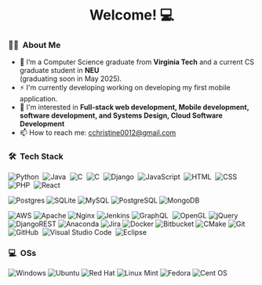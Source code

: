 <h1 align="center">Welcome! 💻</h1>

### 👩‍💻 &nbsp;About Me

<!-- <img alt="Coding GIF" src="./coding.gif" align="right" height="auto" width="270" style="border-radius:50%"> -->

- 🔭 I’m a Computer Science graduate from **Virginia Tech** and a current CS graduate student in **NEU**  
   (graduating soon in May 2025).
- ⚡ I'm currently developing working on developing my first mobile application.
- 🌱 I'm interested in **Full-stack web development, Mobile development, software development, and Systems Design, Cloud Software Development**
- 📫 How to reach me: cchristine0012@gmail.com

### 🛠 &nbsp;Tech Stack

![Python](https://img.shields.io/badge/-Python-05122A?style=flat&logo=python)&nbsp;
![Java](https://img.shields.io/badge/-Java-05122A?style=flat&logo=Java&logoColor=FFA518)&nbsp;
![C](https://img.shields.io/badge/-C-05122A?style=flat&logo=C&logoColor=A8B9CC)&nbsp;
![C](https://img.shields.io/badge/-c++-05122A?style=flat&logo=c%2B%2B&logoColor=A8B9CC)&nbsp;
![Django](https://img.shields.io/badge/django-05122A??style=flat&logo=django)&nbsp;
![JavaScript](https://img.shields.io/badge/-JavaScript-05122A?style=flat&logo=javascript)&nbsp;
![HTML](https://img.shields.io/badge/-HTML-05122A?style=flat&logo=HTML5)&nbsp;
![CSS](https://img.shields.io/badge/-CSS-05122A?style=flat&logo=CSS3&logoColor=1572B6)&nbsp;
![PHP](https://img.shields.io/badge/-PHP-05122A?style=flat&logo=php&logoColor=1572B6)&nbsp;
![React](https://img.shields.io/badge/react-05122A?style=flat&logo=react&logoColor=%2361DAFB)

![Postgres](https://img.shields.io/badge/postgres-05122A?style=flat&logo=postgresql&logoColor=white)
![SQLite](https://img.shields.io/badge/sqlite-05122A?style=flat&logo=sqlite&logoColor=white)
![MySQL](https://img.shields.io/badge/mysql-05122A?style=flat&logo=mysql&logoColor=white)
![PostgreSQL](https://img.shields.io/badge/PostgreSQL-05122A?style=flat&logo=postgresql&logoColor=white)
![MongoDB](https://img.shields.io/badge/MongoDB-05122A?style=flat&logo=mongodb&logoColor=white)

![AWS](https://img.shields.io/badge/AWS-05122A?style=flat&logo=amazon-aws&logoColor=white)
![Apache](https://img.shields.io/badge/apache-05122A?style=flat&logo=apache&logoColor=white)
![Nginx](https://img.shields.io/badge/nginx-05122A?style=flat&logo=nginx&logoColor=white)
![Jenkins](https://img.shields.io/badge/jenkins-05122A?style=flat&logo=jenkins&logoColor=white)
![GraphQL](https://img.shields.io/badge/-GraphQL-05122A?style=flat&logo=GraphQL&logoColor=A8B9CC)&nbsp;
![OpenGL](https://img.shields.io/badge/OpenGL-05122A?style=flat&logo=opengl)
![jQuery](https://img.shields.io/badge/jquery-05122A?style=flat&logo=jquery&logoColor=white)
![DjangoREST](https://img.shields.io/badge/DJANGO-REST-05122A?style=flat&logo=django&logoColor=white&color=05122A&labelColor=gray)
![Anaconda](https://img.shields.io/badge/Anaconda-05122A?style=flat&logo=anaconda&logoColor=white)
![Jira](https://img.shields.io/badge/jira-05122A?style=flat&logo=jira&logoColor=white)
![Docker](https://img.shields.io/badge/docker-05122A?style=flat&logo=docker&logoColor=white)
![Bitbucket](https://img.shields.io/badge/bitbucket-05122A?style=flat&logo=bitbucket&logoColor=white)
![CMake](https://img.shields.io/badge/CMake-05122A?style=flat&logo=cmake&logoColor=white)
![Git](https://img.shields.io/badge/-Git-05122A?style=flat&logo=git)&nbsp;
![GitHub](https://img.shields.io/badge/-GitHub-05122A?style=flat&logo=github)&nbsp;
![Visual Studio Code](https://img.shields.io/badge/-Visual%20Studio%20Code-05122A?style=flat&logo=visual-studio-code&logoColor=007ACC)&nbsp;
![Eclipse](https://img.shields.io/badge/-Eclipse-05122A?style=flat&logo=eclipse-ide&logoColor=2C2255)

### 💻 &nbsp;OSs

![Windows](https://img.shields.io/badge/Windows-0078D6?style=for-the-badge&logo=windows&logoColor=white)
![Ubuntu](https://img.shields.io/badge/Ubuntu-E95420?style=for-the-badge&logo=ubuntu&logoColor=white)
![Red Hat](https://img.shields.io/badge/Red%20Hat-EE0000?style=for-the-badge&logo=redhat&logoColor=white)
![Linux Mint](https://img.shields.io/badge/Linux%20Mint-87CF3E?style=for-the-badge&logo=Linux%20Mint&logoColor=white)
![Fedora](https://img.shields.io/badge/Fedora-294172?style=for-the-badge&logo=fedora&logoColor=white)
![Cent OS](https://img.shields.io/badge/cent%20os-002260?style=for-the-badge&logo=centos&logoColor=F0F0F0)

<!-- ### ⚙️ &nbsp;GitHub Analytics

<p align="center">
  <a href="https://github.com/beycaCC">
    <img align="center" height="150em" src="https://github-readme-stats-coral-five.vercel.app/api?username=ReZeroE&show_icons=true&theme=material-palenight&include_all_commits=true&count_private=true&hide=issues"/>
  </a>
  <a href="https://github.com/ReZeroE/AnilistPython">
    <img align="center" height="150em" src="https://github-readme-stats.vercel.app/api/pin/?username=ReZeroE&repo=AnilistPython&layout=compact&langs_count=8&theme=material-palenight&count_private=true"/>
  </a>
</p> -->

<!--
**ReZeroE/ReZeroE** is a ✨ _special_ ✨ repository because its `README.md` (this file) appears on your GitHub profile.

Here are some ideas to get you started:

- 🔭 I’m currently working on ...
- 🌱 I’m currently learning ...
- 👯 I’m looking to collaborate on ...
- 🤔 I’m looking for help with ...
- 💬 Ask me about ...
- 📫 How to reach me: ...
- 😄 Pronouns: ...
- ⚡ Fun fact: ...
-->
